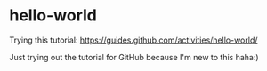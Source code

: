 # hello-world
Trying this tutorial: https://guides.github.com/activities/hello-world/

Just trying out the tutorial for GitHub because I'm new to this haha:)
